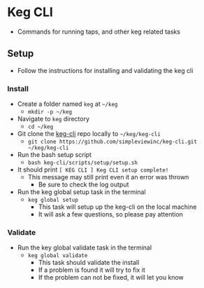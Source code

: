 # Keg CLI
* Commands for running taps, and other keg related tasks

## Setup
* Follow the instructions for installing and validating the keg cli

### Install
* Create a folder named `keg` at `~/keg`
  * `mkdir -p ~/keg`
* Navigate to `keg` directory
  * `cd ~/keg`
* Git clone the [keg-cli](https://github.com/simpleviewinc/keg-cli.git) repo locally to `~/keg/keg-cli`
  * `git clone https://github.com/simpleviewinc/keg-cli.git ~/keg/keg-cli`
* Run the bash setup script
  * `bash keg-cli/scripts/setup/setup.sh`
* It should print `[ KEG CLI ] Keg CLI setup complete!`
  * This message may still print even it an error was thrown
    * Be sure to check the log output
* Run the keg global setup task in the terminal
  * `keg global setup`
    * This task will setup up the keg-cli on the local machine
    * It will ask a few questions, so please pay attention

### Validate
* Run the key global validate task in the terminal
  * `keg global validate`
    * This task should validate the install
    * If a problem is found it will try to fix it
    * If the problem can not be fixed, it will let you know
